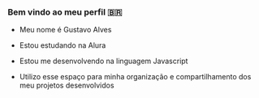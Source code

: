 ### Bem vindo ao meu perfil 🇧🇷

- Meu nome é Gustavo Alves

- Estou estudando na Alura

- Estou me desenvolvendo na linguagem Javascript

- Utilizo esse espaço para minha organização e compartilhamento dos meu projetos desenvolvidos
